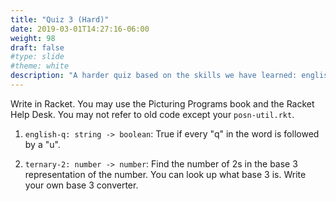 ```yaml
---
title: "Quiz 3 (Hard)"
date: 2019-03-01T14:27:16-06:00
weight: 98
draft: false
#type: slide
#theme: white
description: "A harder quiz based on the skills we have learned: english-q"
---
```


Write in Racket. You may use the Picturing Programs book and the
Racket Help Desk. You may not refer to old code except your
`posn-util.rkt`.


1. `english-q: string -> boolean`: True if every "q" in the word is
   followed by a "u".
   
2. `ternary-2: number -> number`: Find the number of 2s in the base 3
   representation of the number. You can look up what base 3 is. Write
   your own base 3 converter.
   
   
